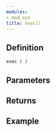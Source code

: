 ```yaml
---
modules:
- mod_sys
title: exec()
---
```


## Definition

    exec ( )

## Parameters

## Returns

## Example

```
```
